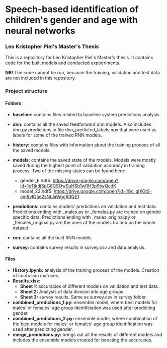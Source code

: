 # Speech-based identification of children's gender and age with neural networks
### Leo Kristopher Piel's Master's Thesis
This is a repository for Leo Kristopher Piel's Master's thesis. It contains code for the built models and conducted expoeriments. 
  
**NB!** The code cannot be run, because the training, validation and test data are not included in this repository. 
### Project structure
#### Folders
* **baseline:** contains files related to baseline system predictions analysis.
* **dnn:** contains all the saved feedforward dnn models. Also includes dnn.py predictions in file dnn_predicted_labels.npy that were used as labels for some of the trained RNN models.
* **history:** contains files with information about the training process of all the saved models.
* **models:** contains the saved state of the models. Models were mostly saved during the highest point of validation accuracy in training process. Two of the missing states can be found here:
  * gender_6.hdf5: https://drive.google.com/open?id=1qTjkdjSpG8GSOwSuHSb1wRH3p9twQcdK
  * model_22.hdf5: https://drive.google.com/open?id=1Gc_glXGtS-cmRvlO5e2sNtJaWggR0QE1
  
* **predictions:** contains models' predictions on validation and test data. Predictions ending with _males.py or _females.py are trained on gender specific data. Predictions ending with _males_original.py or _females_original.py are the ones of the models trained on the whole dataset.
* **rnn:** contains all the built RNN models
* **survey:** contains survey results in survey.csv and data analysis.
#### Files
* **History.ipynb:** analysis of the training process of the models. Creation of confusion matrices.
* **Results.xlsx:**
  * **Sheet 1:** accuracies of different models on validation and test data.
  * **Sheet 2:** Analysis of data division into age groups.
  * **Sheet 3:** survey results. Same as survey.csv in survey folder.
* **combined_predictions_1.py:** ensemble model, where best models for males' or females' age group identifciation was used after predicting gender.
* **combined_predictions_2.py:** ensemble model, where combination of the best models for males' or females' age group identification was used after predicting gender.
* **merge_predictions.py:** brings out all the results of different models and includes the ensemble models created for boosting the accuracies.
